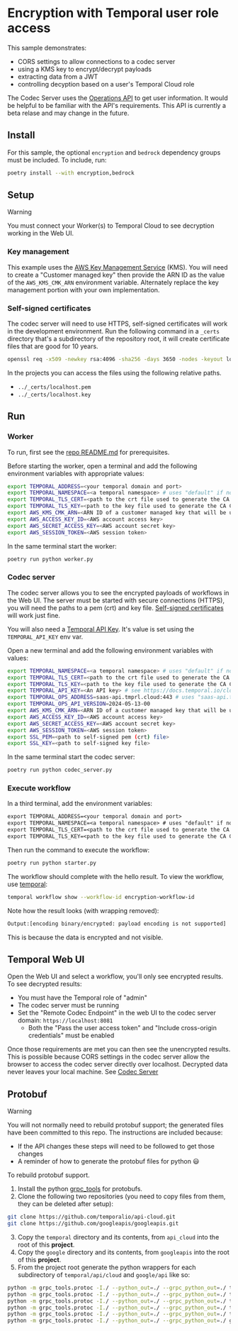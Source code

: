 # Encryption with Temporal user role access

This sample demonstrates:

- CORS settings to allow connections to a codec server
- using a KMS key to encrypt/decrypt payloads
- extracting data from a JWT
- controlling decyption based on a user's Temporal Cloud role

The Codec Server uses the [Operations API](https://docs.temporal.io/ops) to get user information. It would be helpful to be familiar with the API's requirements. This API is currently a beta relase and may change in the future.

## Install

For this sample, the optional `encryption` and `bedrock` dependency groups must be included. To include, run:

```sh
poetry install --with encryption,bedrock
```

## Setup

> [!WARNING]
> You must connect your Worker(s) to Temporal Cloud to see decryption working in the Web UI.

### Key management

This example uses the [AWS Key Management Service](https://aws.amazon.com/kms/) (KMS). You will need
to create a "Customer managed key" then provide the ARN ID as the value of the `AWS_KMS_CMK_ARN`
environment variable. Alternately replace the key management portion with your own implementation.

### Self-signed certificates

The codec server will need to use HTTPS, self-signed certificates will work in the development
environment. Run the following command in a `_certs` directory that's a subdirectory of the
repository root, it will create certificate files that are good for 10 years.

```sh
openssl req -x509 -newkey rsa:4096 -sha256 -days 3650 -nodes -keyout localhost.key -out localhost.pem -subj "/CN=localhost"
```

In the projects you can access the files using the following relative paths.

- `../_certs/localhost.pem`
- `../_certs/localhost.key`

## Run

### Worker

To run, first see the [repo README.md](../README.md) for prerequisites.

Before starting the worker, open a terminal and add the following environment variables with
appropriate values:

```sh
export TEMPORAL_ADDRESS=<your temporal domain and port>
export TEMPORAL_NAMESPACE=<a temporal namespace> # uses "default" if not provided
export TEMPORAL_TLS_CERT=<path to the crt file used to generate the CA Certificate for the temporal namespace>
export TEMPORAL_TLS_KEY=<path to the key file used to generate the CA Certificate for the temporal namespace>
export AWS_KMS_CMK_ARN=<ARN ID of a customer managed key that will be used to encrypt/decrypt data>
export AWS_ACCESS_KEY_ID=<AWS account access key>
export AWS_SECRET_ACCESS_KEY=<AWS account secret key>
export AWS_SESSION_TOKEN=<AWS session token>
```

In the same terminal start the worker:

```sh
poetry run python worker.py
```

### Codec server

The codec server allows you to see the encrypted payloads of workflows in the Web UI. The server
must be started with secure connections (HTTPS), you will need the paths to a pem (crt) and key
file. [Self-signed certificates](#self-signed-certificates) will work just fine.

You will also need a [Temporal API Key](https://docs.temporal.io/cloud/api-keys#generate-an-api-key). It's value is set using the `TEMPORAL_API_KEY` env var.

Open a new terminal and add the following environment variables with values:

```sh
export TEMPORAL_NAMESPACE=<a temporal namespace> # uses "default" if not provided
export TEMPORAL_TLS_CERT=<path to the crt file used to generate the CA Certificate for the namespace>
export TEMPORAL_TLS_KEY=<path to the key file used to generate the CA Certificate for the namespace>
export TEMPORAL_API_KEY=<An API key> # see https://docs.temporal.io/cloud/tcld/apikey#create
export TEMPORAL_OPS_ADDRESS=saas-api.tmprl.cloud:443 # uses "saas-api.tmprl.cloud:443" if not provided
export TEMPORAL_OPS_API_VERSION=2024-05-13-00
export AWS_KMS_CMK_ARN=<ARN ID of a customer managed key that will be used to encrypt/decrypt data>
export AWS_ACCESS_KEY_ID=<AWS account access key>
export AWS_SECRET_ACCESS_KEY=<AWS account secret key>
export AWS_SESSION_TOKEN=<AWS session token>
export SSL_PEM=<path to self-signed pem (crt) file>
export SSL_KEY=<path to self-signed key file>
```

In the same terminal start the codec server:

```sh
poetry run python codec_server.py
```

### Execute workflow

In a third terminal, add the environment variables:

```txt
export TEMPORAL_ADDRESS=<your temporal domain and port>
export TEMPORAL_NAMESPACE=<a temporal namespace> # uses "default" if not provided
export TEMPORAL_TLS_CERT=<path to the crt file used to generate the CA Certificate for the namespace>
export TEMPORAL_TLS_KEY=<path to the key file used to generate the CA Certificate for the namespace>
```

Then run the command to execute the workflow:

```sh
poetry run python starter.py
```

The workflow should complete with the hello result. To view the workflow, use [temporal](https://docs.temporal.io/cli):

```sh
temporal workflow show --workflow-id encryption-workflow-id
```

Note how the result looks (with wrapping removed):

```txt
Output:[encoding binary/encrypted: payload encoding is not supported]
```

This is because the data is encrypted and not visible.

## Temporal Web UI

Open the Web UI and select a workflow, you'll only see encrypted results. To see decrypted results:

- You must have the Temporal role of "admin"
- The codec server must be running
- Set the "Remote Codec Endpoint" in the web UI to the codec server domain: `https://localhost:8081`
  - Both the "Pass the user access token" and "Include cross-origin credentials" must be enabled

Once those requirements are met you can then see the unencrypted results. This is possible because
CORS settings in the codec server allow the browser to access the codec server directly over
localhost. Decrypted data never leaves your local machine. See [Codec
Server](https://docs.temporal.io/production-deployment/data-encryption)

## Protobuf

> [!WARNING]
> You will not normally need to rebuild protobuf support; the generated files have been committed to
> this repo. The instructions are included because:
> - If the API changes these steps will need to be followed to get those changes
> - A reminder of how to generate the protobuf files for python 😃

To rebuild protobuf support.

1. Install the python [grpc_tools](https://grpc.io/docs/languages/python/quickstart/) for protobufs.
1. Clone the following two repositories (you need to copy files from them, they can be deleted after
   setup):

```sh
git clone https://github.com/temporalio/api-cloud.git
git clone https://github.com/googleapis/googleapis.git
```

3. Copy the `temporal` directory and its contents, from `api_cloud` into the root of this **project**.
1. Copy the `google` directory and its contents, from `googleapis` into the root of this
   **project**.
1. From the project root generate the python wrappers for each subdirectory of `temporal/api/cloud`
   and `google/api` like so:

```sh
python -m grpc_tools.protoc -I./ --python_out=./ --grpc_python_out=./ temporal/api/cloud/cloudservice/v1/*.proto
python -m grpc_tools.protoc -I./ --python_out=./ --grpc_python_out=./ temporal/api/cloud/identity/v1/*.proto
python -m grpc_tools.protoc -I./ --python_out=./ --grpc_python_out=./ temporal/api/cloud/namespace/v1/*.proto
python -m grpc_tools.protoc -I./ --python_out=./ --grpc_python_out=./ temporal/api/cloud/operation/v1/*.proto
python -m grpc_tools.protoc -I./ --python_out=./ --grpc_python_out=./ temporal/api/cloud/region/v1/*.proto
python -m grpc_tools.protoc -I./ --python_out=./ --grpc_python_out=./ google/api/*.proto
```
